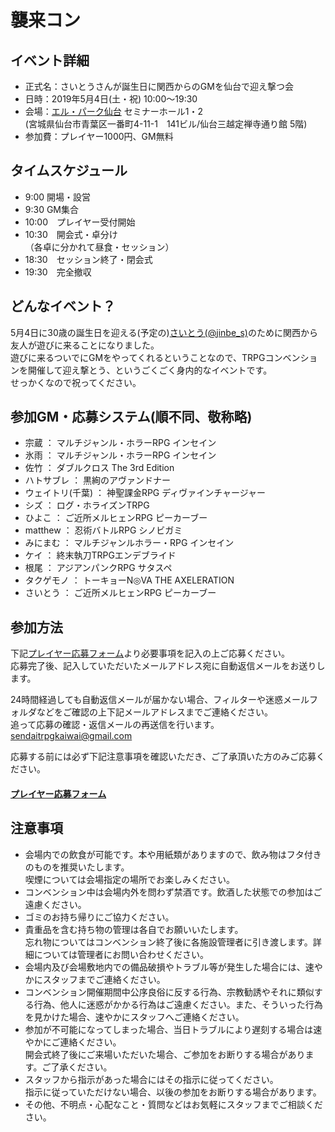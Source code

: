 # 襲来コン

## イベント詳細

- 正式名：さいとうさんが誕生日に関西からのGMを仙台で迎え撃つ会
- 日時：2019年5月4日(土・祝) 10:00〜19:30
- 会場：[エル・パーク仙台](https://www.sendai-l.jp/center/lp/) セミナーホール1・2  
(宮城県仙台市青葉区一番町4-11-1　141ビル/仙台三越定禅寺通り館 5階)
- 参加費：プレイヤー1000円、GM無料


## タイムスケジュール

-  9:00 開場・設営
-  9:30 GM集合
- 10:00　プレイヤー受付開始
- 10:30　開会式・卓分け  
（各卓に分かれて昼食・セッション）
- 18:30　セッション終了・閉会式
- 19:30　完全撤収

## どんなイベント？

5月4日に30歳の誕生日を迎える(予定の)[さいとう(@jinbe_s)](https://twitter.com/jinbe_s)のために関西から友人が遊びに来ることになりました。  
遊びに来るついでにGMをやってくれるということなので、TRPGコンベンションを開催して迎え撃とう、というごくごく身内的なイベントです。  
せっかくなので祝ってください。


## 参加GM・応募システム(順不同、敬称略)

- 宗蔵 ： マルチジャンル・ホラーRPG インセイン
- 氷雨 ： マルチジャンル・ホラーRPG インセイン
- 佐竹 ： ダブルクロス The 3rd Edition
- ハトサブレ ： 黒絢のアヴァンドナー
- ウェイトリ(千葉) ： 神聖課金RPG ディヴァインチャージャー
- シズ ： ログ・ホライズンTRPG
- ひよこ ： ご近所メルヒェンRPG ピーカーブー
- matthew ： 忍術バトルRPG シノビガミ
- みにまむ ： マルチジャンルホラー・RPG インセイン
- ケイ ： 終末執刀TRPGエンデブライド
- 根尾 ： アジアンパンクRPG サタスペ
- タクゲモノ ： トーキョーN◎VA THE AXELERATION
- さいとう ： ご近所メルヒェンRPG ピーカーブー

## 参加方法

下記[プレイヤー応募フォーム](https://forms.gle/kjVpx6d34SF2H1YN6)より必要事項を記入の上ご応募ください。  
応募完了後、記入していただいたメールアドレス宛に自動返信メールをお送りします。  

24時間経過しても自動返信メールが届かない場合、フィルターや迷惑メールフォルダなどをご確認の上下記メールアドレスまでご連絡ください。  
追って応募の確認・返信メールの再送信を行います。  
sendaitrpgkaiwai@gmail.com

応募する前には必ず下記注意事項を確認いただき、ご了承頂いた方のみご応募ください。  

#### [プレイヤー応募フォーム](https://forms.gle/kjVpx6d34SF2H1YN6)

## 注意事項

- 会場内での飲食が可能です。本や用紙類がありますので、飲み物はフタ付きのものを推奨いたします。  
喫煙については会場指定の場所でお楽しみください。
- コンベンション中は会場内外を問わず禁酒です。飲酒した状態での参加はご遠慮ください。
- ゴミのお持ち帰りにご協力ください。
- 貴重品を含む持ち物の管理は各自でお願いいたします。  
忘れ物についてはコンベンション終了後に各施設管理者に引き渡します。詳細については管理者にお問い合わせください。
- 会場内及び会場敷地内での備品破損やトラブル等が発生した場合には、速やかにスタッフまでご連絡ください。
- コンベンション開催期間中公序良俗に反する行為、宗教勧誘やそれに類似する行為、他人に迷惑がかかる行為はご遠慮ください。また、そういった行為を見かけた場合、速やかにスタッフへご連絡ください。
- 参加が不可能になってしまった場合、当日トラブルにより遅刻する場合は速やかにご連絡ください。  
開会式終了後にご来場いただいた場合、ご参加をお断りする場合があります。ご了承ください。
- スタッフから指示があった場合にはその指示に従ってください。  
指示に従っていただけない場合、以後の参加をお断りする場合があります。
- その他、不明点・心配なこと・質問などはお気軽にスタッフまでご相談ください。
